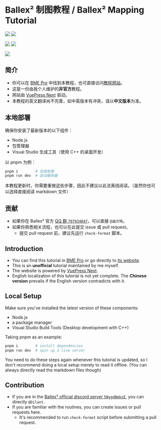 # Ballex² 制图教程 / Ballex² Mapping Tutorial

[![](https://img.shields.io/badge/Steam-Ballex%C2%B2:%20The%20Hanging%20Gardens-235?style=flat-square)](https://store.steampowered.com/app/1383570/)
[![](<https://img.shields.io/badge/Steam-Ballex%C2%B2%20--%20Map%20Editor%20(BME%20Pro)-235?style=flat-square>)](https://store.steampowered.com/app/1809190/)

[![](https://img.shields.io/badge/QQ%20%E7%BE%A4-797934847-09f?style=flat-square)](https://qm.qq.com/q/2mIPnK8JIk)
[![](https://img.shields.io/badge/Discord-5NygdBmksE-56e?style=flat-square)](https://discord.gg/5NygdBmksE/)

[![](https://img.shields.io/badge/License-CC%20BY--NC--SA%204.0-f73?style=flat-square)](https://creativecommons.org/licenses/by-nc-sa/4.0/)

## 简介

- 你可以在 [BME Pro](https://store.steampowered.com/app/1809190/) 中找到本教程，也可直接访问[教程网站](https://tutorial.mushreb.com/)。
- 这是一份由我个人维护的**非官方**教程。
- 网站由 [VuePress Next](https://v2.vuepress.vuejs.org/zh/) 驱动。
- 本教程的英文翻译尚不完善，如中英版本有冲突，请以**中文版本**为准。

## 本地部署

确保你安装了最新版本的以下组件：

- Node.js
- 包管理器
- Visual Studio 生成工具（使用 C++ 的桌面开发）

以 pnpm 为例：

```sh
pnpm i        # 安装依赖
pnpm run dev  # 启动服务器
```

本教程更新时，你需要重做这些步骤，因此不建议以此法离线阅读。（虽然你也可以选择直接阅读 markdown 文件）

## 贡献

- 如果你在 Ballex² 官方 [QQ 群 `797934847`](https://qm.qq.com/q/2mIPnK8JIk)，可以直接 `@迪兰特`。
- 如果你熟悉相关流程，也可以在此提交 issue 或 pull request。
  - 提交 pull request 前，建议先运行 `check-format` 脚本。

## Introduction

- You can find this tutorial in [BME Pro](https://store.steampowered.com/app/1809190/) or go directly to [its website](https://tutorial.mushreb.com/en/).
- This is an **unofficial** tutorial maintained by me myself.
- The website is powered by [VuePress Next](https://v2.vuepress.vuejs.org/).
- English localization of this tutorial is not yet complete. The **Chinese version** prevails if the English version contradicts with it.

## Local Setup

Make sure you've installed the latest version of these components:

- Node.js
- a package manager
- Visual Studio Build Tools (Desktop development with C++)

Taking pnpm as an example:

```sh
pnpm i        # install dependencies
pnpm run dev  # spin up a live server
```

You need to do these steps again whenever this tutorial is updated, so I don't recommend doing a local setup merely to read it offline. (You can always directly read the markdown files though)

## Contribution

- If you are in the [Ballex² official discord server `5NygdBmksE`](https://discord.gg/5NygdBmksE/), you can directly `@Dilant`.
- If you are familiar with the routines, you can create issues or pull requests here.
  - It's recommended to run `check-format` script before submitting a pull request.
